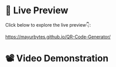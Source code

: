 # 👀 Live Preview
Click below to explore the live preview👇:

https://mayurbytes.github.io/QR-Code-Generator/

# 📽️ Video Demonstration

